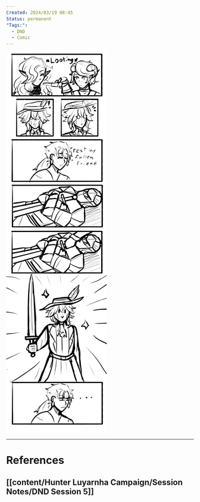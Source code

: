 ```yaml
---
Created: 2024/03/19 08:45
Status: permanent
"Tags:":
  - DND
  - Comic
---
```

![](https://github.com/Geo3ngel/Obsidian-DND/blob/main/Files/Comic-Cello-learns-to-loot.png?raw=true)

---
# References
## [[content/Hunter Luyarnha Campaign/Session Notes/DND Session 5]]